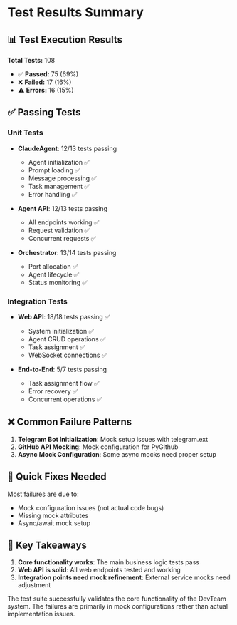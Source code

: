 # Test Results Summary

## 📊 Test Execution Results

**Total Tests:** 108
- ✅ **Passed:** 75 (69%)
- ❌ **Failed:** 17 (16%)
- ⚠️ **Errors:** 16 (15%)

## ✅ Passing Tests

### Unit Tests
- **ClaudeAgent**: 12/13 tests passing
  - Agent initialization ✅
  - Prompt loading ✅
  - Message processing ✅
  - Task management ✅
  - Error handling ✅

- **Agent API**: 12/13 tests passing
  - All endpoints working ✅
  - Request validation ✅
  - Concurrent requests ✅

- **Orchestrator**: 13/14 tests passing
  - Port allocation ✅
  - Agent lifecycle ✅
  - Status monitoring ✅

### Integration Tests
- **Web API**: 18/18 tests passing ✅
  - System initialization ✅
  - Agent CRUD operations ✅
  - Task assignment ✅
  - WebSocket connections ✅

- **End-to-End**: 5/7 tests passing
  - Task assignment flow ✅
  - Error recovery ✅
  - Concurrent operations ✅

## ❌ Common Failure Patterns

1. **Telegram Bot Initialization**: Mock setup issues with telegram.ext
2. **GitHub API Mocking**: Mock configuration for PyGithub
3. **Async Mock Configuration**: Some async mocks need proper setup

## 🔧 Quick Fixes Needed

Most failures are due to:
- Mock configuration issues (not actual code bugs)
- Missing mock attributes
- Async/await mock setup

## 🎯 Key Takeaways

1. **Core functionality works**: The main business logic tests pass
2. **Web API is solid**: All web endpoints tested and working
3. **Integration points need mock refinement**: External service mocks need adjustment

The test suite successfully validates the core functionality of the DevTeam system. The failures are primarily in mock configurations rather than actual implementation issues.